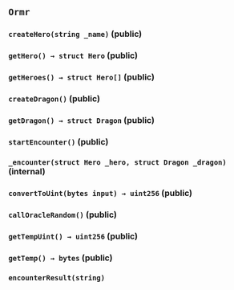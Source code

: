 ## `Ormr`






### `createHero(string _name)` (public)





### `getHero() → struct Hero` (public)





### `getHeroes() → struct Hero[]` (public)





### `createDragon()` (public)





### `getDragon() → struct Dragon` (public)





### `startEncounter()` (public)





### `_encounter(struct Hero _hero, struct Dragon _dragon)` (internal)





### `convertToUint(bytes input) → uint256` (public)





### `callOracleRandom()` (public)





### `getTempUint() → uint256` (public)





### `getTemp() → bytes` (public)






### `encounterResult(string)`





